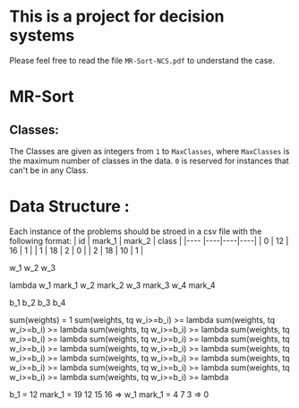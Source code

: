 # This is a project for decision systems

Please feel free to read the file `MR-Sort-NCS.pdf` to understand the case.

# MR-Sort
## Classes:
The Classes are given as integers from `1` to `MaxClasses`, where `MaxClasses` is the maximum number of classes in the data. `0` is reserved for instances that can't be in any Class.

# Data Structure :
Each instance of the problems should be stroed in a csv file with the following format:
| id  |  mark_1  |  mark_2  |      class   |
|---- |----|----|----|
|  0  |  12  |  16  |     1     |
|  1  |  18  |  2  |     0    |
|  2  |  18  |  10  |     1    |



w_1 w_2 w_3 


lambda
w_1 mark_1
w_2 mark_2
w_3 mark_3
w_4 mark_4

b_1 b_2 b_3 b_4

sum(weights) = 1
sum(weights, tq w_i>=b_i) >= lambda
sum(weights, tq w_i>=b_i) >= lambda
sum(weights, tq w_i>=b_i) >= lambda
sum(weights, tq w_i>=b_i) >= lambda
sum(weights, tq w_i>=b_i) >= lambda
sum(weights, tq w_i>=b_i) >= lambda
sum(weights, tq w_i>=b_i) >= lambda
sum(weights, tq w_i>=b_i) >= lambda
sum(weights, tq w_i>=b_i) >= lambda
sum(weights, tq w_i>=b_i) >= lambda
sum(weights, tq w_i>=b_i) >= lambda
sum(weights, tq w_i>=b_i) >= lambda
sum(weights, tq w_i>=b_i) >= lambda



b_1 = 12
mark_1 = 19 12 15 16 => w_1
mark_1 = 4 7 3 => 0
